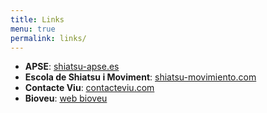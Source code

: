 ```yaml
---
title: Links
menu: true
permalink: links/
---
```


+ **APSE**: [shiatsu-apse.es](http://www.shiatsu-apse.es)
+ **Escola de Shiatsu i Moviment**: [shiatsu-movimiento.com](http://www.shiatsu-movimiento.com)
+ **Contacte Viu**: [contacteviu.com](http://www.contacteviu.com)
+ **Bioveu**: [web bioveu](http://www.txellsota.wix.com/bioveu)
